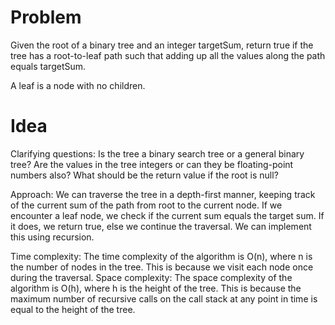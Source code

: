# Problem 

Given the root of a binary tree and an integer targetSum, return true if the tree has a root-to-leaf path such that adding up all the values along the path equals targetSum.

A leaf is a node with no children.


# Idea

Clarifying questions:
Is the tree a binary search tree or a general binary tree?
Are the values in the tree integers or can they be floating-point numbers also?
What should be the return value if the root is null?

Approach:
We can traverse the tree in a depth-first manner, keeping track of the current sum of the path from root to the current node. If we encounter a leaf node, we check if the current sum equals the target sum. If it does, we return true, else we continue the traversal. We can implement this using recursion.

Time complexity: The time complexity of the algorithm is O(n), where n is the number of nodes in the tree. This is because we visit each node once during the traversal.
Space complexity:
The space complexity of the algorithm is O(h), where h is the height of the tree. This is because the maximum number of recursive calls on the call stack at any point in time is equal to the height of the tree.